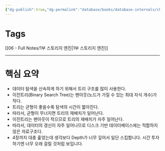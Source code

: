 ```yaml
---
{"dg-publish":true,"dg-permalink":"database/books/database-internals/chapter02","permalink":"/database/books/database-internals/chapter02/","noteIcon":""}
---
```


# Tags
[[06 - Full Notes/1부 스토리지 엔진\|1부 스토리지 엔진]]

---
# 핵심 요약
- 데이터 탐색을 신속하게 하기 위해서 트리 구조를 많이 사용한다.
- 이진트리(Binary Search Tree)는 팬아웃(노드가 가질 수 있는 최대 자식 개수)가 작다.
- 트리는 균형이 좋을수록 탐색의 시간이 짧아진다.
- 따라서, 균형이 무너지면 트리의 재배치가 일어난다.
- 이진트리는 팬아웃이 작으므로 트리의 재배치가 자주 일어난다.
- 따라서, 데이터의 갱신이 자주 일어나므로 디스크 기반 데이터베이스에는 적합하지 않은 자료구조다.
- 4장까지 대충 훑었는데 생각보다 Depth가 너무 깊어서 일단 스킵합니다. 시간 투자하기엔 너무 오래 걸릴 것처럼 보입니다.
